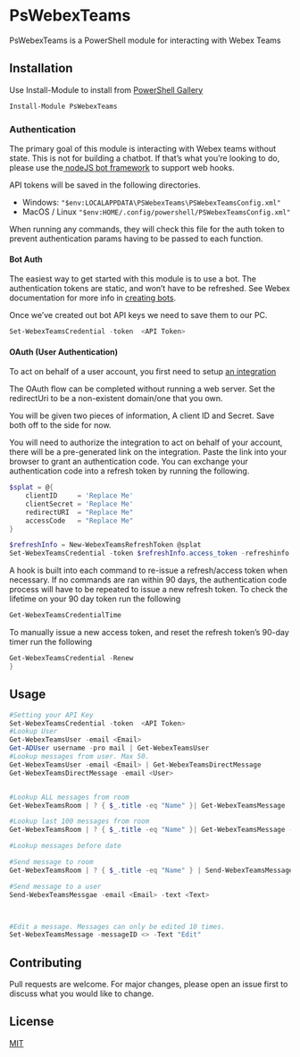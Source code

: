 # PsWebexTeams

PsWebexTeams is a PowerShell module for interacting with Webex Teams

## Installation

Use Install-Module to install from [PowerShell Gallery](https://www.powershellgallery.com/packages/PsWebexTeams/0.1)

```Powershell
Install-Module PsWebexTeams
```


### Authentication
The primary goal of this module is interacting with Webex teams without state. This is not for building a chatbot.  If that’s what you’re looking to do, please use the[ nodeJS bot framework](https://developer.webex.com/blog/introducing-the-webex-teams-bot-framework-for-node-js) to support web hooks.

API tokens will be saved in the following directories.
- Windows:
`"$env:LOCALAPPDATA\PSWebexTeams\PSWebexTeamsConfig.xml"`
- MacOS / Linux
`"$env:HOME/.config/powershell/PSWebexTeamsConfig.xml"`

When running any commands, they will check this file for the auth token to prevent authentication params having to be passed to each function.

#### Bot Auth
The easiest way to get started with this module is to use a bot. The authentication tokens are static, and won’t have to be refreshed. See  Webex documentation for more info in [creating bots](https://developer.webex.com/docs/bots).

Once we’ve created out bot API keys we need to save them to our PC.

```powershell
Set-WebexTeamsCredential -token  <API Token>
```

#### OAuth (User Authentication)
To act on behalf of a user account, you first need to setup [an integration](https://developer.webex.com/docs/integrations)

The OAuth flow can be completed without running a web server. Set the redirectUri to be a non-existent domain/one that you own.

You will be given two pieces of information, A client ID and Secret. Save both off to the side for now.

You will need to authorize the integration to act on behalf of your account, there will be a pre-generated link on the integration. Paste the link into your browser to grant an authentication code. You can exchange your authentication code into a refresh token by running the following.
```powershell
$splat = @{
    clientID     = 'Replace Me'
    clientSecret = 'Replace Me'
    redirectURI  = "Replace Me"
    accessCode   = "Replace Me"
}

$refreshInfo = New-WebexTeamsRefreshToken @splat
Set-WebexTeamsCredential -token $refreshInfo.access_token -refreshinfo $refreshInfo
```

A hook is built into each command to re-issue a refresh/access token when necessary. If no commands are ran within 90 days, the authentication code process will have to be repeated to issue a new refresh token. To check the lifetime on your 90 day token run the following

```powershell
Get-WebexTeamsCredentialTime
```

To manually issue a new access token, and reset the refresh token’s 90-day timer run the following

```powershell
Get-WebexTeamsCredential -Renew
}
```

## Usage

```Powershell
#Setting your API Key
Set-WebexTeamsCredential -token  <API Token>
#Lookup User
Get-WebexTeamsUser -email <Email>
Get-ADUser username -pro mail | Get-WebexTeamsUser
#Lookup messages from user. Max 50.
Get-WebexTeamsUser -email <Email> | Get-WebexTeamsDirectMessage
Get-WebexTeamsDirectMessage -email <User>


#Lookup ALL messages from room
Get-WebexTeamsRoom | ? { $_.title -eq "Name" }| Get-WebexTeamsMessage

#Lookup last 100 messages from room
Get-WebexTeamsRoom | ? { $_.title -eq "Name" }| Get-WebexTeamsMessage -max 100

#Lookup messages before date

#Send message to room
Get-WebexTeamsRoom | ? { $_.title -eq "Name" } | Send-WebexTeamsMessage -text <Text>

#Send message to a user
Send-WebexTeamsMessgae -email <Email> -text <Text>



#Edit a message. Messages can only be edited 10 times.
Set-WebexTeamsMessage -messageID <> -Text "Edit"
```

## Contributing
Pull requests are welcome. For major changes, please open an issue first to discuss what you would like to change.


## License
[MIT](https://choosealicense.com/licenses/mit/)